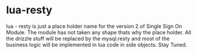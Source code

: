 # lua-resty
lua - resty is just a place holder name for the version 2 of Single Sign On Module. The module has not taken any shape thats why the place holder. 
All the drizzle stuff will be replaced by the mysql.resty and most of the business logic will be implemented in lua code in side objects.
Stay Tuned.
